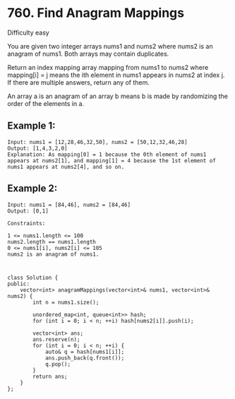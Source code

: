 # 760. Find Anagram Mappings
Difficulty easy

You are given two integer arrays nums1 and nums2 where nums2 is an anagram of nums1. Both arrays may contain duplicates.

Return an index mapping array mapping from nums1 to nums2 where mapping[i] = j means the ith element in nums1 appears in nums2 at index j. If there are multiple answers, return any of them.

An array a is an anagram of an array b means b is made by randomizing the order of the elements in a.


## Example 1:
```
Input: nums1 = [12,28,46,32,50], nums2 = [50,12,32,46,28]
Output: [1,4,3,2,0]
Explanation: As mapping[0] = 1 because the 0th element of nums1 appears at nums2[1], and mapping[1] = 4 because the 1st element of nums1 appears at nums2[4], and so on.
```


## Example 2:
```
Input: nums1 = [84,46], nums2 = [84,46]
Output: [0,1]
```


```
Constraints:

1 <= nums1.length <= 100
nums2.length == nums1.length
0 <= nums1[i], nums2[i] <= 105
nums2 is an anagram of nums1.
```


#
```
class Solution {
public:
    vector<int> anagramMappings(vector<int>& nums1, vector<int>& nums2) {
        int n = nums1.size();

        unordered_map<int, queue<int>> hash;
        for (int i = 0; i < n; ++i) hash[nums2[i]].push(i);

        vector<int> ans;
        ans.reserve(n);
        for (int i = 0; i < n; ++i) {
            auto& q = hash[nums1[i]];
            ans.push_back(q.front());
            q.pop();
        }
        return ans;
    }
};
```